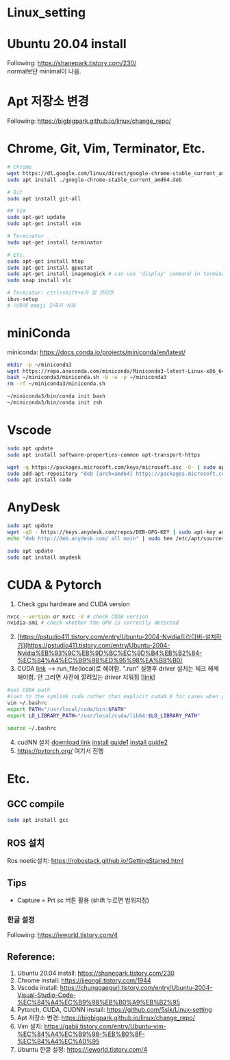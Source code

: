 Linux_setting
=============

   
# Ubuntu 20.04 install
  Following: https://shanepark.tistory.com/230/   
  normal보단 minimal이 나음.   
   

# Apt 저장소 변경
  Following: https://bigbigpark.github.io/linux/change_repo/   
   

# Chrome, Git, Vim, Terminator, Etc.
  ```bash
  # Chrome
  wget https://dl.google.com/linux/direct/google-chrome-stable_current_amd64.deb
  sudo apt install ./google-chrome-stable_current_amd64.deb

  # Git
  sudo apt install git-all

  ## Vim
  sudo apt-get update
  sudo apt-get install vim

  # Terminator
  sudo apt-get install terminator

  # Etc.
  sudo apt-get install htop
  sudo apt-get install gpustat
  sudo apt-get install imagemagick # can use 'display' command in terminal to view image
  sudo snap install vlc
  ```

  ```bash
  # Termiator: ctrl+shift+e가 잘 안되면
  ibus-setup
  # 이후에 emoji 단축키 삭제
  ```
   

# miniConda
miniconda: https://docs.conda.io/projects/miniconda/en/latest/
  ```bash
  mkdir -p ~/miniconda3
  wget https://repo.anaconda.com/miniconda/Miniconda3-latest-Linux-x86_64.sh -O ~/miniconda3/miniconda.sh
  bash ~/miniconda3/miniconda.sh -b -u -p ~/miniconda3
  rm -rf ~/miniconda3/miniconda.sh
  ```
  
  ```bash
  ~/miniconda3/bin/conda init bash
  ~/miniconda3/bin/conda init zsh
  ```
   

# Vscode
  ```bash
  sudo apt update
  sudo apt install software-properties-common apt-transport-https
  ```
  ```bash
  wget -q https://packages.microsoft.com/keys/microsoft.asc -O- | sudo apt-key add -
  sudo add-apt-repository "deb [arch=amd64] https://packages.microsoft.com/repos/vscode stable main"
  sudo apt install code
  ```
   

# AnyDesk
  ```bash
  sudo apt update
  wget -qO - https://keys.anydesk.com/repos/DEB-GPG-KEY | sudo apt-key add -
  echo "deb http://deb.anydesk.com/ all main" | sudo tee /etc/apt/sources.list.d/anydesk-stable.list
  
  sudo apt update
  sudo apt install anydesk
  ```

   
# CUDA & Pytorch

1. Check gpu hardware and CUDA version

  ```bash
  nvcc --version or nvcc -V # check CUDA version
  nvidia-smi # check whether the GPU is correctly detected
  ```

2. [https://pstudio411.tistory.com/entry/Ubuntu-2004-Nvidia드라이버-설치하기](https://pstudio411.tistory.com/entry/Ubuntu-2004-Nvidia%EB%93%9C%EB%9D%BC%EC%9D%B4%EB%B2%84-%EC%84%A4%EC%B9%98%ED%95%98%EA%B8%B0)
3. CUDA [link](https://developer.nvidia.com/cuda-toolkit-archive) --> run_file(local)로 해야함. ".run" 실행후 driver 설치는 체크 해제해야함. 안 그러면 사전에 깔려있는 driver 지워짐 [[link](https://velog.io/@seok990301/Nvidia-driver-cuda-%EB%B2%84%EC%A0%84)]

  ```bash
  #set CUDA path 
  #(set to the symlink cuda rather than explicit cudaX.X for cases when you use multiple CUDA version)
  vim ~/.bashrc
  export PATH="/usr/local/cuda/bin:$PATH"
  export LD_LIBRARY_PATH="/usr/local/cuda/lib64:$LD_LIBRARY_PATH"
  
  source ~/.bashrc
  ```

  4. cudNN 설치
  [download link](https://developer.nvidia.com/rdp/cudnn-archive) [install guide1](https://docs.nvidia.com/deeplearning/cudnn/install-guide/index.html) [install guide2](https://kyumdoctor.co.kr/30)
  5. https://pytorch.org/ 여기서 진행
   
   
# Etc.

## GCC compile
  ```bash
  sudo apt install gcc
  ```
  
  
## ROS 설치
  Ros noetic설치: https://robostack.github.io/GettingStarted.html
  
  
## Tips
  - Capture = Prt sc 버튼 활용 (shift 누르면 범위지정)
  
  
### 한글 설정
  Following: https://ieworld.tistory.com/4


## Reference: 
1. Ubuntu 20.04 install: https://shanepark.tistory.com/230
2. Chrome install: https://jjeongil.tistory.com/1944
3. Vscode install: https://chunggaeguri.tistory.com/entry/Ubuntu-2004-Visual-Studio-Code-%EC%84%A4%EC%B9%98%EB%B0%A9%EB%B2%95
4. Pytorch, CUDA, CUDNN install: https://github.com/5sik/Linux-setting
5. Apt 저장소 변경: https://bigbigpark.github.io/linux/change_repo/
6. Vim 설치: https://gabii.tistory.com/entry/Ubuntu-vim-%EC%84%A4%EC%B9%98-%EB%B0%8F-%EC%84%A4%EC%A0%95
7. Ubuntu 한글 설정: https://ieworld.tistory.com/4
